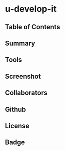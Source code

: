# u-develop-it

## Table of Contents

## Summary

## Tools

## Screenshot 

## Collaborators

## Github 

## License 

## Badge
